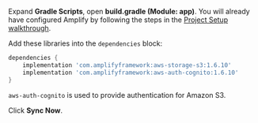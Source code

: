 Expand **Gradle Scripts**, open **build.gradle (Module: app)**. You will already have configured Amplify by following the steps in the [Project Setup walkthrough](~/lib/project-setup/create-application.md).

Add these libraries into the `dependencies` block:
```groovy
dependencies {
    implementation 'com.amplifyframework:aws-storage-s3:1.6.10'
    implementation 'com.amplifyframework:aws-auth-cognito:1.6.10'
}
```

`aws-auth-cognito` is used to provide authentication for Amazon S3.

Click **Sync Now**.
